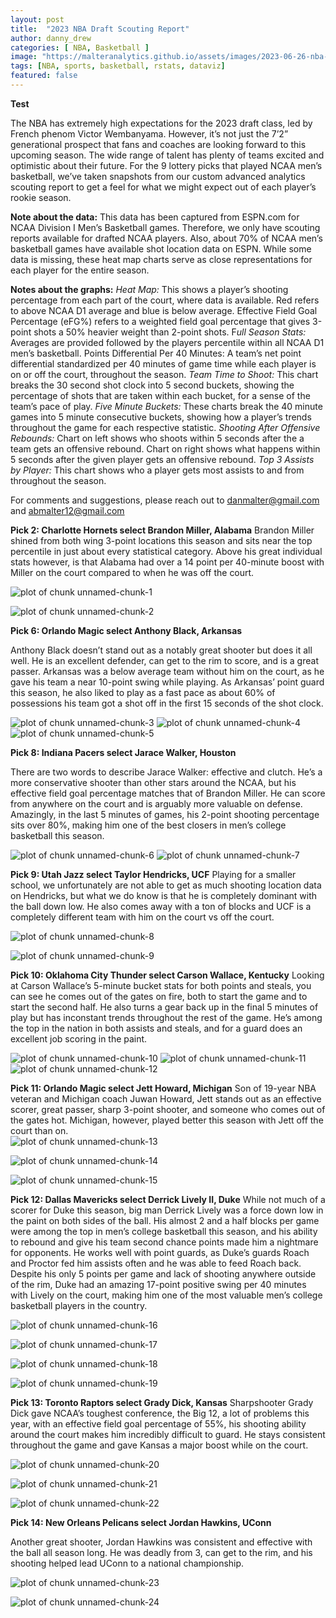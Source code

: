 ```yaml
---
layout: post
title:  "2023 NBA Draft Scouting Report"
author: danny_drew
categories: [ NBA, Basketball ]
image: "https://malteranalytics.github.io/assets/images/2023-06-26-nba-draft-2023/image1.png"
tags: [NBA, sports, basketball, rstats, dataviz]
featured: false
---
```


**Test**


The NBA has extremely high expectations for the 2023 draft class, led by French phenom Victor Wembanyama.  However, it’s not just the 7’2” generational prospect that fans and coaches are looking forward to this upcoming season.   The wide range of talent has plenty of teams excited and optimistic about their future.  For the 9 lottery picks that played NCAA men’s basketball, we’ve taken snapshots from our custom advanced analytics scouting report to get a feel for what we might expect out of each player’s rookie season.  

**Note about the data:**
This data has been captured from ESPN.com for NCAA Division I Men’s Basketball games.  Therefore, we only have scouting reports available for drafted NCAA players.  Also, about 70% of NCAA men’s basketball games have available shot location data on ESPN.  While some data is missing, these heat map charts serve as close representations for each player for the entire season.  





**Notes about the graphs:**
*Heat Map:* This shows a player’s shooting percentage from each part of the court, where data is available.  Red refers to above NCAA D1 average and blue is below average.  Effective Field Goal Percentage (eFG%) refers to a weighted field goal percentage that gives 3-point shots a 50% heavier weight than 2-point shots. 
F*ull Season Stats:* Averages are provided followed by the players percentile within all NCAA D1 men’s basketball.
Points Differential Per 40 Minutes: A team’s net point differential standardized per 40 minutes of game time while each player is on or off the court, throughout the season. 
*Team Time to Shoot:* This chart breaks the 30 second shot clock into 5 second buckets, showing the percentage of shots that are taken within each bucket, for a sense of the team’s pace of play.
*Five Minute Buckets:* These charts break the 40 minute games into 5 minute consecutive buckets, showing how a player’s trends throughout the game for each respective statistic. 
*Shooting After Offensive Rebounds:* Chart on left shows who shoots within 5 seconds after the a team gets an offensive rebound.  Chart on right shows what happens within 5 seconds after the given player gets an offensive rebound.
*Top 3 Assists by Player:* This chart shows who a player gets most assists to and from throughout the season.




For comments and suggestions, please reach out to danmalter@gmail.com and abmalter12@gmail.com


**Pick 2: Charlotte Hornets select Brandon Miller, Alabama**
Brandon Miller shined from both wing 3-point locations this season and sits near the top percentile in just about every statistical category.   Above his great individual stats however, is that Alabama had over a 14 point per 40-minute boost with Miller on the court compared to when he was off the court.  


![plot of chunk unnamed-chunk-1](/assets/images/2023-06-26-nba-draft-2023/image1.png) 

![plot of chunk unnamed-chunk-2](/assets/images/2023-06-26-nba-draft-2023/image2.png) 


**Pick 6: Orlando Magic select Anthony Black, Arkansas**

Anthony Black doesn’t stand out as a notably great shooter but does it all well.  He is an excellent defender, can get to the rim to score, and is a great passer.  Arkansas was a below average team without him on the court, as he gave his team a near 10-point swing while playing.  As Arkansas’ point guard this season, he also liked to play as a fast pace as about 60% of possessions his team got a shot off in the first 15 seconds of the shot clock. 

![plot of chunk unnamed-chunk-3](/assets/images/2023-06-26-nba-draft-2023/image3.png) 
![plot of chunk unnamed-chunk-4](/assets/images/2023-06-26-nba-draft-2023/image4.png) 
![plot of chunk unnamed-chunk-5](/assets/images/2023-06-26-nba-draft-2023/image5.png) 


**Pick 8: Indiana Pacers select Jarace Walker, Houston**

There are two words to describe Jarace Walker: effective and clutch.  He’s a more conservative shooter than other stars around the NCAA, but his effective field goal percentage matches that of Brandon Miller.  He can score from anywhere on the court and is arguably more valuable on defense.  Amazingly, in the last 5 minutes of games, his 2-point shooting percentage sits over 80%, making him one of the best closers in men’s college basketball this season.  

![plot of chunk unnamed-chunk-6](/assets/images/2023-06-26-nba-draft-2023/image6.png) 
![plot of chunk unnamed-chunk-7](/assets/images/2023-06-26-nba-draft-2023/image7.png) 

**Pick 9: Utah Jazz select Taylor Hendricks, UCF**
Playing for a smaller school, we unfortunately are not able to get as much shooting location data on Hendricks, but what we do know is that he is completely dominant with the ball down low.  He also comes away with a ton of blocks and UCF is a completely different team with him on the court vs off the court.  

![plot of chunk unnamed-chunk-8](/assets/images/2023-06-26-nba-draft-2023/image8.png) 

![plot of chunk unnamed-chunk-9](/assets/images/2023-06-26-nba-draft-2023/image9.png) 


**Pick 10: Oklahoma City Thunder select Carson Wallace, Kentucky**
Looking at Carson Wallace’s 5-minute bucket stats for both points and steals, you can see he comes out of the gates on fire, both to start the game and to start the second half.   He also turns a gear back up in the final 5 minutes of play but has inconstant trends throughout the rest of the game.  He’s among the top in the nation in both assists and steals, and for a guard does an excellent job scoring in the paint. 


![plot of chunk unnamed-chunk-10](/assets/images/2023-06-26-nba-draft-2023/image10.png) 
![plot of chunk unnamed-chunk-11](/assets/images/2023-06-26-nba-draft-2023/image11.png) 
![plot of chunk unnamed-chunk-12](/assets/images/2023-06-26-nba-draft-2023/image12.png) 



**Pick 11: Orlando Magic select Jett Howard, Michigan**
Son of 19-year NBA veteran and Michigan coach Juwan Howard, Jett stands out as an effective scorer, great passer, sharp 3-point shooter, and someone who comes out of the gates hot.  Michigan, however, played better this season with Jett off the court than on.  
![plot of chunk unnamed-chunk-13](/assets/images/2023-06-26-nba-draft-2023/image13.png) 

![plot of chunk unnamed-chunk-14](/assets/images/2023-06-26-nba-draft-2023/image14.png) 

![plot of chunk unnamed-chunk-15](/assets/images/2023-06-26-nba-draft-2023/image15.png) 


**Pick 12: Dallas Mavericks select Derrick Lively II, Duke**
While not much of a scorer for Duke this season, big man Derrick Lively was a force down low in the paint on both sides of the ball.  His almost 2 and a half blocks per game were among the top in men’s college basketball this season, and his ability to rebound and give his team second chance points made him a nightmare for opponents.   He works well with point guards, as Duke’s guards Roach and Proctor fed him assists often and he was able to feed Roach back.  Despite his only 5 points per game and lack of shooting anywhere outside of the rim, Duke had an amazing 17-point positive swing per 40 minutes with Lively on the court, making him one of the most valuable men’s college basketball players in the country.   

![plot of chunk unnamed-chunk-16](/assets/images/2023-06-26-nba-draft-2023/image16.png) 

![plot of chunk unnamed-chunk-17](/assets/images/2023-06-26-nba-draft-2023/image17.png) 

![plot of chunk unnamed-chunk-18](/assets/images/2023-06-26-nba-draft-2023/image18.png) 

![plot of chunk unnamed-chunk-19](/assets/images/2023-06-26-nba-draft-2023/image19.png) 

**Pick 13: Toronto Raptors select Grady Dick, Kansas**
Sharpshooter Grady Dick gave NCAA’s toughest conference, the Big 12, a lot of problems this year, with an effective field goal percentage of 55%, his shooting ability around the court makes him incredibly difficult to guard.  He stays consistent throughout the game and gave Kansas a major boost while on the court. 

![plot of chunk unnamed-chunk-20](/assets/images/2023-06-26-nba-draft-2023/image20.png) 

![plot of chunk unnamed-chunk-21](/assets/images/2023-06-26-nba-draft-2023/image21.png) 

![plot of chunk unnamed-chunk-22](/assets/images/2023-06-26-nba-draft-2023/image22.png) 

**Pick 14: New Orleans Pelicans select Jordan Hawkins, UConn**

Another great shooter, Jordan Hawkins was consistent and effective with the ball all season long.  He was deadly from 3, can get to the rim, and his shooting helped lead UConn to a national championship.  


![plot of chunk unnamed-chunk-23](/assets/images/2023-06-26-nba-draft-2023/image23.png) 

![plot of chunk unnamed-chunk-24](/assets/images/2023-06-26-nba-draft-2023/image24.png) 
